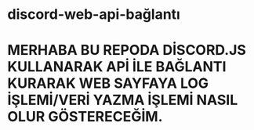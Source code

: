 # discord-web-api-bağlantı



# MERHABA BU REPODA DİSCORD.JS KULLANARAK APİ İLE BAĞLANTI KURARAK WEB SAYFAYA LOG İŞLEMİ/VERİ YAZMA İŞLEMİ NASIL OLUR GÖSTERECEĞİM.
